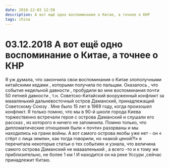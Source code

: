 ```yaml
---
date: 2018-12-03 12:58
description: А вот ещё одно воспоминание о Китае, а точнее о КНР
tags: china
---
```

# 03.12.2018 А вот ещё одно воспоминание о Китае, а точнее о КНР

Я уж думала, что закончила свои воспоминания  о Китае злополучными китайскими кедами , которыми получила по пальцам.  Оказалось , что события недельной давности , пробудили во мне воспоминания  почти 50 летней давности , т.н. Советско-Китайский  вооруженный конфликт за маааленький дальневосточный остров Даманский, принадлежащий Советскому Союзу .  Мне было 15 лет в 1969 году, когда произошел конфликт. Я только помню, что мы в 90-й  школе города Киева торжественно встречали героя с острова Даманский и слушали его рассказ , из которого я ничего не запомнила. Помню только, что дипломатические отношения были « почти» разорваны и мы находились на грани войны. А вот самого острова якобы уже нет - он « стёрт с лица земли», как тогда говорили, но «какой ценой?!»  я перечитала некоторые статьи о тех событиях и узнала, что величина самого острова Даманский не мааааленький , а всего -то  и к тому же приблизительно, не более 1 км ! И находится он на реке Уссури ,сейчас  принадлежит  Китаю. 

